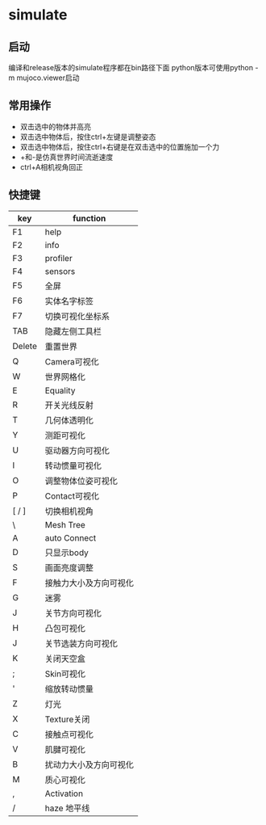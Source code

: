 # simulate
## 启动
编译和release版本的simulate程序都在bin路径下面
python版本可使用python -m mujoco.viewer启动
## 常用操作
* 双击选中的物体并高亮
* 双击选中物体后，按住ctrl+左键是调整姿态
* 双击选中物体后，按住ctrl+右键是在双击选中的位置施加一个力
* +和-是仿真世界时间流逝速度
* ctrl+A相机视角回正
## 快捷键
|key|function|
|---|---|
|F1|help|
|F2|info|
|F3|profiler|
|F4|sensors|
|F5|全屏|
|F6|实体名字标签|
|F7|切换可视化坐标系|
|TAB|隐藏左侧工具栏|
|Delete|重置世界|
|Q|Camera可视化|
|W|世界网格化|
|E|Equality|
|R|开关光线反射|
|T|几何体透明化|
|Y|测距可视化|
|U|驱动器方向可视化|
|I|转动惯量可视化|
|O|调整物体位姿可视化|
|P|Contact可视化|
|[ / ]|切换相机视角|
| \ |Mesh Tree|
|A|auto Connect|
|D|只显示body|
|S|画面亮度调整|
|F|接触力大小及方向可视化|
|G|迷雾|
|J|关节方向可视化|
|H|凸包可视化|
|J|关节选装方向可视化|
|K|关闭天空盒|
|;|Skin可视化|
|'|缩放转动惯量|
|Z|灯光|
|X|Texture关闭|
|C|接触点可视化|
|V|肌腱可视化|
|B|扰动力大小及方向可视化|
|M|质心可视化|
|,|Activation|
|/|haze 地平线|
